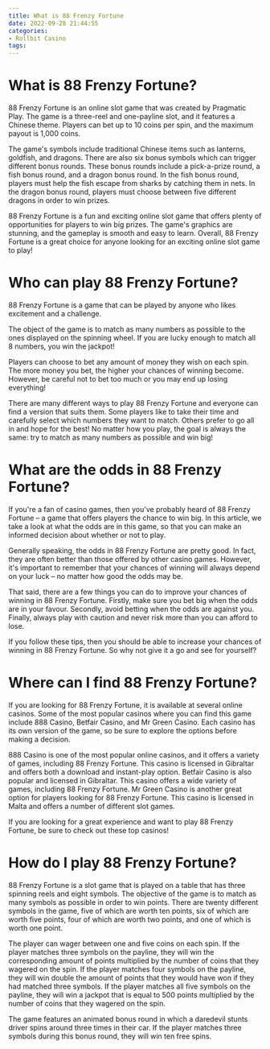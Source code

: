 ```yaml
---
title: What is 88 Frenzy Fortune 
date: 2022-09-28 21:44:55
categories:
- Rollbit Casino
tags:
---
```



#  What is 88 Frenzy Fortune? 

88 Frenzy Fortune is an online slot game that was created by Pragmatic Play. The game is a three-reel and one-payline slot, and it features a Chinese theme. Players can bet up to 10 coins per spin, and the maximum payout is 1,000 coins.

The game's symbols include traditional Chinese items such as lanterns, goldfish, and dragons. There are also six bonus symbols which can trigger different bonus rounds. These bonus rounds include a pick-a-prize round, a fish bonus round, and a dragon bonus round. In the fish bonus round, players must help the fish escape from sharks by catching them in nets. In the dragon bonus round, players must choose between five different dragons in order to win prizes.

88 Frenzy Fortune is a fun and exciting online slot game that offers plenty of opportunities for players to win big prizes. The game's graphics are stunning, and the gameplay is smooth and easy to learn. Overall, 88 Frenzy Fortune is a great choice for anyone looking for an exciting online slot game to play!

#  Who can play 88 Frenzy Fortune? 

88 Frenzy Fortune is a game that can be played by anyone who likes excitement and a challenge. 

The object of the game is to match as many numbers as possible to the ones displayed on the spinning wheel. If you are lucky enough to match all 8 numbers, you win the jackpot! 

Players can choose to bet any amount of money they wish on each spin. The more money you bet, the higher your chances of winning become. However, be careful not to bet too much or you may end up losing everything! 

There are many different ways to play 88 Frenzy Fortune and everyone can find a version that suits them. Some players like to take their time and carefully select which numbers they want to match. Others prefer to go all in and hope for the best! No matter how you play, the goal is always the same: try to match as many numbers as possible and win big!

#  What are the odds in 88 Frenzy Fortune? 

If you're a fan of casino games, then you've probably heard of 88 Frenzy Fortune – a game that offers players the chance to win big. In this article, we take a look at what the odds are in this game, so that you can make an informed decision about whether or not to play.

Generally speaking, the odds in 88 Frenzy Fortune are pretty good. In fact, they are often better than those offered by other casino games. However, it's important to remember that your chances of winning will always depend on your luck – no matter how good the odds may be.

That said, there are a few things you can do to improve your chances of winning in 88 Frenzy Fortune. Firstly, make sure you bet big when the odds are in your favour. Secondly, avoid betting when the odds are against you. Finally, always play with caution and never risk more than you can afford to lose.

If you follow these tips, then you should be able to increase your chances of winning in 88 Frenzy Fortune. So why not give it a go and see for yourself?

#  Where can I find 88 Frenzy Fortune? 
If you are looking for 88 Frenzy Fortune, it is available at several online casinos. 
Some of the most popular casinos where you can find this game include 888 Casino, Betfair Casino, and Mr Green Casino. 
Each casino has its own version of the game, so be sure to explore the options before making a decision. 

888 Casino is one of the most popular online casinos, and it offers a variety of games, including 88 Frenzy Fortune. This casino is licensed in Gibraltar and offers both a download and instant-play option. Betfair Casino is also popular and licensed in Gibraltar. This casino offers a wide variety of games, including 88 Frenzy Fortune. Mr Green Casino is another great option for players looking for 88 Frenzy Fortune. This casino is licensed in Malta and offers a number of different slot games. 

If you are looking for a great experience and want to play 88 Frenzy Fortune, be sure to check out these top casinos!

#  How do I play 88 Frenzy Fortune?

88 Frenzy Fortune is a slot game that is played on a table that has three spinning reels and eight symbols. The objective of the game is to match as many symbols as possible in order to win points. There are twenty different symbols in the game, five of which are worth ten points, six of which are worth five points, four of which are worth two points, and one of which is worth one point.

The player can wager between one and five coins on each spin. If the player matches three symbols on the payline, they will win the corresponding amount of points multiplied by the number of coins that they wagered on the spin. If the player matches four symbols on the payline, they will win double the amount of points that they would have won if they had matched three symbols. If the player matches all five symbols on the payline, they will win a jackpot that is equal to 500 points multiplied by the number of coins that they wagered on the spin.

The game features an animated bonus round in which a daredevil stunts driver spins around three times in their car. If the player matches three symbols during this bonus round, they will win ten free spins.